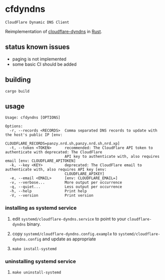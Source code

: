 # cfdyndns

`CloudFlare Dynamic DNS Client`

Reimplementation of [cloudflare-dyndns](https://github.com/colemickens/cloudflare-dyndns) in [Rust](https://www.rust-lang.org).

## status known issues

* paging is not implemented
* some basic CI should be added

## building

`cargo build`

## usage

```shell
Usage: cfdyndns [OPTIONS]

Options:
  -r, --records <RECORDS>  Comma separated DNS records to update with the host's public IP [env:
                           CLOUDFLARE_RECORDS=panzy.nrd.sh,panzy.nrd.sh,nrd.xp]
  -t, --token <TOKEN>      recommended: The CloudFlare API token to authenticate with deprecated: The CloudFlare
                           API key to authenticate with, also requires email [env: CLOUDFLARE_APITOKEN]
  -k, --key <KEY>          deprecated: The CloudFlare email to authenticate with, also requires API key [env:
                           CLOUDFLARE_APIKEY]
  -e, --email <EMAIL>      [env: CLOUDFLARE_EMAIL=]
  -v, --verbose...         More output per occurrence
  -q, --quiet...           Less output per occurrence
  -h, --help               Print help
  -V, --version            Print version
```

### installing as systemd service

1. edit `systemd/cloudflare-dyndns.service` to point to your `cloudflare-dyndns` binary.

2. copy `systemd/cloudflare-dyndns.config.example` to `systemd/cloudflare-dyndns.config` and update as appropriate

2. `make install-systemd`

### uninstalling systemd service

1. `make uninstall-systemd`

